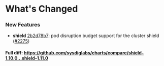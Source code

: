# What's Changed

### New Features
- **shield** [2b2d78b7](https://github.com/sysdiglabs/charts/commit/2b2d78b77931665aa6e9c319e664db663293f474): pod disruption budget support for the cluster shield ([#2275](https://github.com/sysdiglabs/charts/issues/2275))
#### Full diff: https://github.com/sysdiglabs/charts/compare/shield-1.10.0...shield-1.11.0
